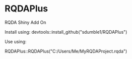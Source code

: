 # RQDAPlus
RQDA Shiny Add On

Install using:
devtools::install_github("sdumble1/RQDAPlus")

Use using:

RQDAPlus::RQDAPlus("C:/Users/Me/MyRQDAProject.rqda")
